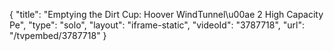 {
    "title": "Emptying the Dirt Cup: Hoover WindTunnel\u00ae 2 High Capacity Pe",
    "type": "solo",
    "layout": "iframe-static",
    "videoId": "3787718",
    "url": "\/tvpembed\/3787718"
}